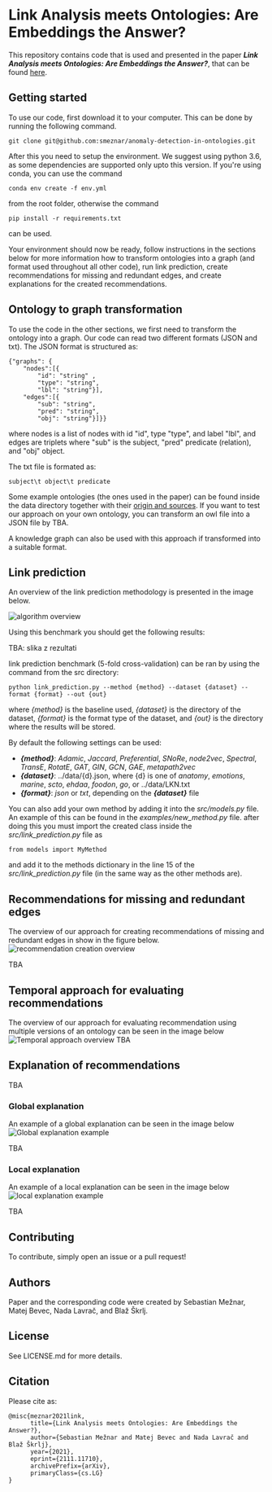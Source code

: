 # Link Analysis meets Ontologies: Are Embeddings the Answer?
This repository contains code that is used and presented in the paper **_Link Analysis meets Ontologies: Are 
Embeddings the Answer?_**, that can be found [here](https://arxiv.org/abs/2111.11710).

## Getting started

To use our code, first download it to your computer. This can be done by running the following command.
```
git clone git@github.com:smeznar/anomaly-detection-in-ontologies.git
```
After this you need to setup the environment. We suggest using python 3.6, as some dependencies are supported only upto
this version. If you're using conda, you can use the command
```
conda env create -f env.yml
```
from the root folder, otherwise the command 
```
pip install -r requirements.txt
```
can be used.

Your environment should now be ready, follow instructions in the sections below for more information how to transform 
ontologies into a graph (and format used throughout all other code), run link prediction, create recommendations for
missing and redundant edges, and create explanations for the created recommendations.

## Ontology to graph transformation

To use the code in the other sections, we first need to transform the ontology into a graph. Our code can read two
different formats (JSON and txt). The JSON format is structured as:
```
{"graphs": {
    "nodes":[{
    	"id": "string" ,
        "type": "string",
        "lbl": "string"}],
    "edges":[{
        "sub": "string",
        "pred": "string",
        "obj": "string"}]}}
```
where nodes is a list of nodes with id "id", type "type", and label "lbl", and edges are triplets where "sub" is the 
subject, "pred" predicate (relation), and "obj" object.

The txt file is formated as:
```
subject\t object\t predicate 
```

Some example ontologies (the ones used in the paper) can be found inside the data directory together with their
[origin and sources](data/README.md). If you want to test our approach on your own ontology, you can transform an owl file into a JSON file by TBA.

A knowledge graph can also be used with this approach if transformed into a suitable format.

## Link prediction

An overview of the link prediction methodology is presented in the image below.

![algorithm overview](figures/link_prediction_scheme.png)

Using this benchmark you should get the following results:

TBA: slika z rezultati

link prediction benchmark (5-fold cross-validation) can be ran by using the command from the src directory:
```
python link_prediction.py --method {method} --dataset {dataset} --format {format} --out {out}
```
where _{method}_ is the baseline used, _{dataset}_ is the directory of the dataset, _{format}_ is the format type of the 
dataset, and _{out}_ is the directory where the results will be stored.

By default the following settings can be used:
- **_{method}_**: _Adamic_, _Jaccard_, _Preferential_, _SNoRe_, _node2vec_, _Spectral_, _TransE_, 
_RotatE_, _GAT_, _GIN_, _GCN_, _GAE_, _metapath2vec_
- **_{dataset}_**: ../data/{d}.json, where {d} is one of _anatomy_, _emotions_, _marine_, _scto_, _ehdaa_, _foodon_, _go_,
or ../data/LKN.txt
- **_{format}_**: _json_ or _txt_, depending on the **_{dataset}_** file

You can also add your own method by adding it into the _src/models.py_ file. An example of this can be found in the 
_examples/new_method.py_ file. after doing this you must import the created class inside the _src/link_prediction.py_ 
file as
```
from models import MyMethod
```
and add it to the methods dictionary in the line 15 of the _src/link_prediction.py_ file (in the same way as 
the other methods are).

## Recommendations for missing and redundant edges

The overview of our approach for creating recommendations of missing and redundant edges in show in the figure below.
![recommendation creation overview](figures/link_recommendation.png)

TBA

## Temporal approach for evaluating recommendations

The overview of our approach for evaluating recommendation using multiple versions of an ontology can be seen in the image below
![Temporal approach overview](figures/link_scoring.png)
TBA

## Explanation of recommendations
TBA

### Global explanation
An example of a global explanation can be seen in the image below
![Global explanation example](figures/feature_importance_2020.png)

TBA
### Local explanation
An example of a local explanation can be seen in the image below
![local explanation example](figures/local_explanation_2020.png)

TBA

## Contributing

To contribute, simply open an issue or a pull request!

## Authors

Paper and the corresponding code were created by Sebastian Mežnar, Matej Bevec, Nada Lavrač, and Blaž Škrlj. 

## License

See LICENSE.md for more details.

## Citation

Please cite as:

```
@misc{meznar2021link,
      title={Link Analysis meets Ontologies: Are Embeddings the Answer?}, 
      author={Sebastian Mežnar and Matej Bevec and Nada Lavrač and Blaž Škrlj},
      year={2021},
      eprint={2111.11710},
      archivePrefix={arXiv},
      primaryClass={cs.LG}
}
```